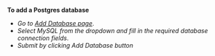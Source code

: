 **To add a Postgres database**

- *Go to [Add Database page](http://app.vizbi.com/#!/add-database)*.
- *Select MySQL from the dropdown and fill in the required database connection fields*.
- *Submit by clicking Add Database button*
